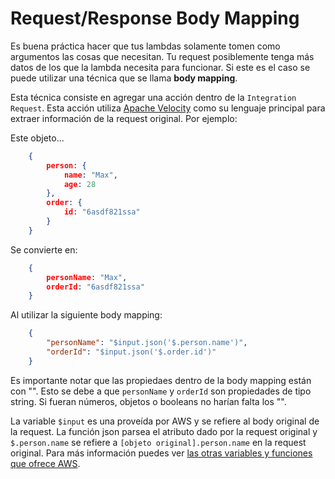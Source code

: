 # Request/Response Body Mapping

Es buena práctica hacer que tus lambdas solamente tomen como argumentos las
cosas que necesitan. Tu request posiblemente tenga más datos de los que la
lambda necesita para funcionar. Si este es el caso se puede utilizar una técnica
que se llama **body mapping**.

Esta técnica consiste en agregar una acción dentro de la `Integration Request`.
Esta acción utiliza [Apache Velocity](https://velocity.apache.org/) como su
lenguaje principal para extraer información de la request original. Por ejemplo:

Este objeto...

```json
    {
        person: {
            name: "Max",
            age: 28
        },
        order: {
            id: "6asdf821ssa"
        }
    }
```

Se convierte en:

```json
    {
        personName: "Max",
        orderId: "6asdf821ssa"
    }
```

Al utilizar la siguiente body mapping:

```json
    {
        "personName": "$input.json('$.person.name')",
        "orderId": "$input.json('$.order.id')"
    }
```

Es importante notar que las propiedaes dentro de la body mapping están con "".
Esto se debe a que `personName` y `orderId` son propiedades de tipo string. Si
fueran números, objetos o booleans no harían falta los "".

La variable `$input` es una proveída por AWS y se refiere al body original de la
request. La función json parsea el atributo dado por la request original y
`$.person.name` se refiere a `[objeto original].person.name` en la request
original. Para más información puedes ver
[las otras variables y funciones que ofrece AWS](https://docs.aws.amazon.com/apigateway/latest/developerguide/api-gateway-mapping-template-reference.html#input-variable-reference).
